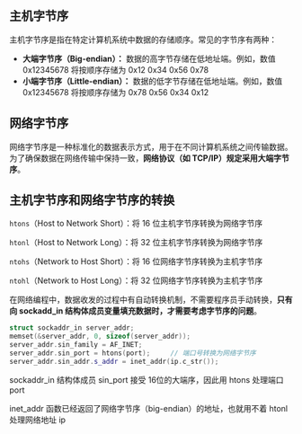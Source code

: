 ## 主机字节序

主机字节序是指在特定计算机系统中数据的存储顺序。常见的字节序有两种：

- **大端字节序（Big-endian）：** 数据的高字节存储在低地址端。例如，数值 0x12345678 将按顺序存储为 0x12 0x34 0x56 0x78
- **小端字节序（Little-endian）：** 数据的低字节存储在低地址端。例如，数值 0x12345678 将按顺序存储为 0x78 0x56 0x34 0x12

## 网络字节序

网络字节序是一种标准化的数据表示方式，用于在不同计算机系统之间传输数据。为了确保数据在网络传输中保持一致，**网络协议（如 TCP/IP）规定采用大端字节序**。

## 主机字节序和网络字节序的转换

`htons`（Host to Network Short）：将 16 位主机字节序转换为网络字节序

`htonl`（Host to Network Long）：将 32 位主机字节序转换为网络字节序

`ntohs`（Network to Host Short）：将 16 位网络字节序转换为主机字节序

`ntohl`（Network to Host Long）：将 32 位网络字节序转换为主机字节序

在网络编程中，数据收发的过程中有自动转换机制，不需要程序员手动转换，**只有向 sockadd_in 结构体成员变量填充数据时，才需要考虑字节序的问题**。

```c++
struct sockaddr_in server_addr;
memset(&server_addr, 0, sizeof(server_addr));
server_addr.sin_family = AF_INET;
server_addr.sin_port = htons(port);		// 端口号转换为网络字节序
server_addr.sin_addr.s_addr = inet_addr(ip.c_str());  
```

sockaddr_in 结构体成员 sin_port 接受 16位的大端序，因此用 htons 处理端口 port

inet_addr 函数已经返回了网络字节序（big-endian）的地址，也就用不着 htonl 处理网络地址 ip

